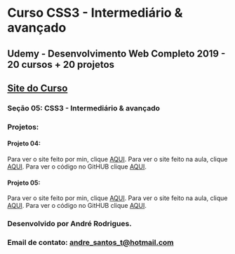 # Curso CSS3 - Intermediário & avançado
## Udemy - Desenvolvimento Web Completo 2019 - 20 cursos + 20 projetos 
## [Site do Curso](https://www.udemy.com/course/web-completo/)

### Seção 05: CSS3 - Intermediário & avançado
### Projetos:

#### Projeto 04: 
Para ver o site feito por min, clique [AQUI](https://munrramt.github.io/CSS3-Intermediario-Avancado/Projeto-04/ByAndre/index.html).
Para ver o site feito na aula, clique [AQUI](https://munrramt.github.io/CSS3-Intermediario-Avancado/Projeto-04/ByCurso/index.html).
Para ver o código no GitHUB clique [AQUI](https://github.com/MunrraMT/CSS3-Intermediario-Avancado/tree/master/Projeto-04/).

#### Projeto 05: 
Para ver o site feito por min, clique [AQUI](https://munrramt.github.io/CSS3-Intermediario-Avancado/Projeto-05/ByAndre/index.html).
Para ver o site feito na aula, clique [AQUI](https://munrramt.github.io/CSS3-Intermediario-Avancado/Projeto-05/ByCurso/index.html).
Para ver o código no GitHUB clique [AQUI](https://github.com/MunrraMT/CSS3-Intermediario-Avancado/tree/master/Projeto-05/).



### Desenvolvido por André Rodrigues.
### Email de contato: andre_santos_t@hotmail.com